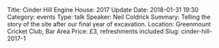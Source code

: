 Title: Cinder Hill Engine House: 2017 Update
Date: 2018-01-31 19:30
Category: events
Type: talk
Speaker: Neil Coldrick
Summary: Telling the story of the site after our final year of excavation.
Location: Greenmount Cricket Club, Bar Area
Price: £3, refreshments included
Slug: cinder-hill-2017-1
